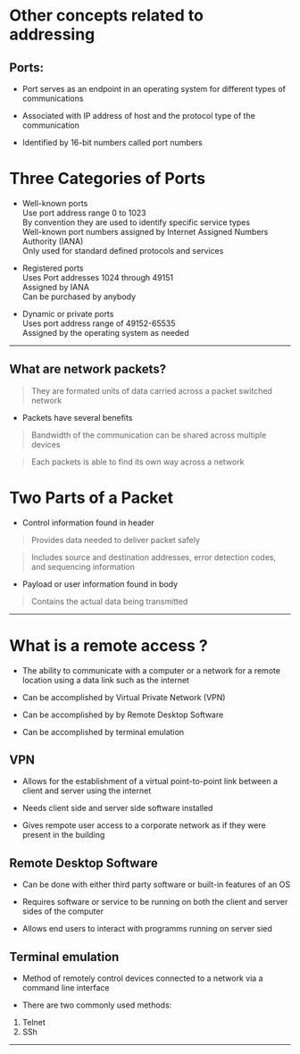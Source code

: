 # Other concepts related to addressing

## Ports:

* Port serves as an endpoint in an operating system for different types of communications

* Associated with IP address of host and the protocol type of the communication

* Identified by 16-bit numbers called port numbers 

# Three Categories of Ports 

* Well-known ports <br> Use port address range 0 to 1023 <br> By convention they are used to identify specific 
service types <br> Well-known port numbers assigned by Internet Assigned Numbers Authority (IANA) <br> Only used 
for standard defined protocols and services 

* Registered ports <br> 
Uses Port addresses 1024 through 49151 <br> Assigned by IANA <br> Can be purchased by anybody 
 

* Dynamic or private ports <br> Uses port address range of 49152-65535 <br> Assigned by the operating system as 
needed 

---

## What are network packets?

> They are formated units of data carried across a packet switched network <br>

* Packets have several benefits <br>

> Bandwidth of the communication can be shared across multiple devices <br>

> Each packets is able to find its own way across a network 


# Two Parts of a Packet

* Control information found in header 

> Provides data needed to deliver packet safely <br>

> Includes source and destination addresses, error detection codes, and sequencing information <br>

* Payload or user information found in body <br>

> Contains the actual data being transmitted 

---
# What is a remote access ?

* The ability to communicate with a computer  or a network for a remote location using a data link such as the 
internet 

* Can be accomplished by Virtual Private Network (VPN)

* Can be accomplished by by Remote Desktop Software

* Can be accomplished by terminal emulation 

## VPN 

* Allows for the establishment of a virtual point-to-point link between a client and server using the internet 

* Needs client side and server side software installed

* Gives rempote user access to a corporate network as if they were present in the building 

## Remote Desktop Software 

* Can be done with either third party software or built-in features of an OS

* Requires software or service to be running on both the client and server sides of the computer 

* Allows end users to interact with programms running on server sied 

## Terminal emulation

* Method of remotely control devices connected to a network via a command line interface 

* There are two commonly used methods:
1. Telnet
2. SSh 		

---


